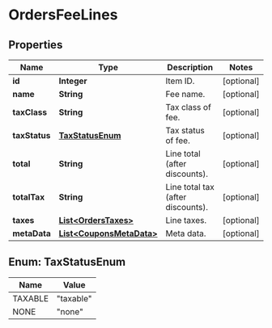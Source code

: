 

# OrdersFeeLines


## Properties

Name | Type | Description | Notes
------------ | ------------- | ------------- | -------------
**id** | **Integer** | Item ID. |  [optional]
**name** | **String** | Fee name. |  [optional]
**taxClass** | **String** | Tax class of fee. |  [optional]
**taxStatus** | [**TaxStatusEnum**](#TaxStatusEnum) | Tax status of fee. |  [optional]
**total** | **String** | Line total (after discounts). |  [optional]
**totalTax** | **String** | Line total tax (after discounts). |  [optional]
**taxes** | [**List&lt;OrdersTaxes&gt;**](OrdersTaxes.md) | Line taxes. |  [optional]
**metaData** | [**List&lt;CouponsMetaData&gt;**](CouponsMetaData.md) | Meta data. |  [optional]



## Enum: TaxStatusEnum

Name | Value
---- | -----
TAXABLE | &quot;taxable&quot;
NONE | &quot;none&quot;



